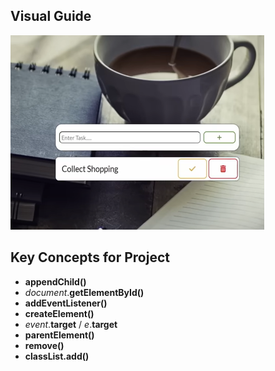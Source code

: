 ## Visual Guide
![Visual Example](ExampleTasksList.png 'Visual Example of StopWatch')
## Key Concepts for Project
* **appendChild()**
* _document_.**getElementById()**
* **addEventListener()**
* **createElement()**
* _event_.**target** / _e_.**target**
* **parentElement()**
* **remove()**
* **classList.add()**